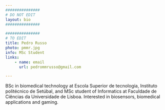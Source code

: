 ```yaml
---
###############
# DO NOT EDIT
layout: bio
###############

###############
# TO EDIT
title: Pedro Russo
photo: pmmr.jpg
info: MSc Student
links:
    - name: email
      url: pedrommrusso@gmail.com

---
```


BSc in biomedical technology at Escola Superior de tecnologia, Instituto politécnico de Setúbal, and MSc student of Informatics at Faculdade de Ciências da Universidade de Lisboa. Interested in biosensors, biomedical applications and gaming.